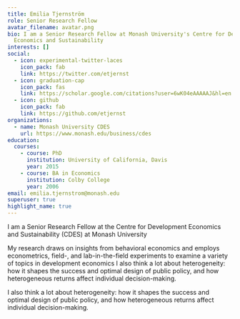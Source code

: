 ```yaml
---
title: Emilia Tjernström
role: Senior Research Fellow
avatar_filename: avatar.png
bio: I am a Senior Research Fellow at Monash University's Centre for Development
  Economics and Sustainability
interests: []
social:
  - icon: experimental-twitter-laces
    icon_pack: fab
    link: https://twitter.com/etjernst
  - icon: graduation-cap
    icon_pack: fas
    link: https://scholar.google.com/citations?user=6wK04eAAAAAJ&hl=en
  - icon: github
    icon_pack: fab
    link: https://github.com/etjernst
organizations:
  - name: Monash University CDES
    url: https://www.monash.edu/business/cdes
education:
  courses:
    - course: PhD
      institution: University of California, Davis
      year: 2015
    - course: BA in Economics
      institution: Colby College
      year: 2006
email: emilia.tjernstrom@monash.edu
superuser: true
highlight_name: true
---
```


I am a Senior Research Fellow at the Centre for Development Economics and Sustainability (CDES) at Monash University

My research draws on insights from behavioral economics and employs econometrics, field-, and lab-in-the-field experiments to examine a variety of topics in development economics  I also think a lot about heterogeneity: how it shapes the success and optimal design of public policy, and how heterogeneous returns affect individual decision-making.

I also think a lot about heterogeneity: how it shapes the success and optimal design of public policy, and how heterogeneous returns affect individual decision-making.

<!-- {{< icon name="download" pack="fas" >}} Download my {{< staticref "uploads/demo_resume.pdf" "newtab" >}}resumé{{< /staticref >}}. -->
